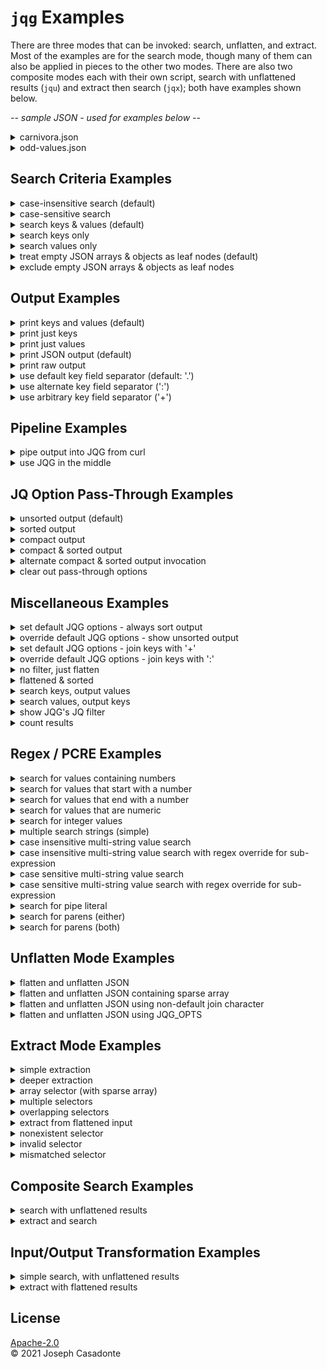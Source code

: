 # `jqg` Examples

There are three modes that can be invoked: search, unflatten, and extract. Most of the examples are for the search mode, though many of them can also be applied in pieces to the other two modes. There are also two composite modes each with their own script, search with unflattened results (`jqu`) and extract then search (`jqx`); both have examples shown below.

[//]: # (------------------------------------------------------------------)
[//]: # (--- NOTE: this file is generated using the gen-examples-md.pl   --)
[//]: # (--- script and should not be edited directly                    --)
[//]: # (------------------------------------------------------------------)

*-- sample JSON - used for examples below --*

[//]: # (==================================================================)
<details>
<summary>carnivora.json</summary>

```json
{
  "isa": "mammal",
  "classification": {
    "kingdom": "animalia",
    "phylum": "chordata",
    "class": "mammalia"
  },
  "subclades": [
    "feliformia",
    "caniformia"
  ],
  "cat": {
    "isa": "feline",
    "feral": [
      {
        "species": "lion",
        "aka": "king of the beasts"
      },
      {
        "species": "Bengal tiger"
      },
      {
        "species": "black-footed cat",
        "aka": "felis nigripes"
      }
    ],
    "domesticated": [
      {
        "petname": "Fluffy",
        "breed": "Bengal",
        "color": ""
      },
      {
        "petname": "Misty",
        "breed": "domestic short hair",
        "color": "yellow"
      }
    ]
  },
  "dog": [
    {
      "petname": "Growler",
      "breed": "mutt"
    },
    {
      "petname": "Tiger",
      "breed": "yellow labrador",
      "feral": true,
      "type": "domesticated"
    },
    {}
  ]
}
```

</details>

<details>
<summary>odd-values.json</summary>

```json
{
  "one": {
    "start-string": "foo",
    "null-value": null,
    "integer-number": 101,
    "string-with-pipe": "this|that",
    "key|with|pipe": true,
    "string-with-parens": "(this and that)",
    "key(with)parens": true,
    "bare-parens()": true,
    "left(paren-only": true,
    "unmatched-left)-paren": false,
    "dollar $ign": "both-sides-$now",
    "period-in-value": "hello.world"
  },
  "two": [
    {
      "two-a": {
        "non-integer-number": -101.75,
        "number-zero": 0
      },
      "true-boolean": true,
      "two-b": {
        "false-boolean": false
      }
    },
    {
      "two-c": {
        "alpha-num-1": "a1",
        "alpha-num-2": "2b",
        "alpha-num-3": "a12b"
      }
    }
  ],
  "three": {
    "empty-string": "",
    "empty-object": {},
    "empty-array": []
  },
  "four": [
    "first",
    null,
    {},
    999,
    "fourth",
    "hello.world"
  ],
  "five": {
    " leading space": "key",
    "trailing space ": "key",
    "  multi surround spaces   ": "key",
    "   ": "only spaces - key",
    "leading space": " value",
    "trailing space": "value ",
    "multi surround spaces": "   value  ",
    "only spaces - value": "  "
  },
  "end-string": "bar"
}
```

</details>

[//]: # (==================================================================)

## Search Criteria Examples

[//]: # (------------------------------------------------------------------)
<details>
<summary>case-insensitive search (default)</summary>

```bash
$ jqg Tiger carnivora.json
{
  "cat.feral.1.species": "Bengal tiger",
  "dog.1.petname": "Tiger"
}
```

</details>

[//]: # (------------------------------------------------------------------)
<details>
<summary>case-sensitive search</summary>

```bash
$ jqg -I Tiger carnivora.json
{
  "dog.1.petname": "Tiger"
}
```

</details>

[//]: # (------------------------------------------------------------------)
<details>
<summary>search keys & values (default)</summary>

```bash
$ jqg king carnivora.json
{
  "classification.kingdom": "animalia",
  "cat.feral.0.aka": "king of the beasts"
}
```

</details>

[//]: # (------------------------------------------------------------------)
<details>
<summary>search keys only</summary>

```bash
$ jqg -k king carnivora.json
{
  "classification.kingdom": "animalia"
}
```

</details>

[//]: # (------------------------------------------------------------------)
<details>
<summary>search values only</summary>

```bash
$ jqg -v king carnivora.json
{
  "cat.feral.0.aka": "king of the beasts"
}
```

</details>

[//]: # (------------------------------------------------------------------)
<details>
<summary>treat empty JSON arrays & objects as leaf nodes (default)</summary>

```bash
$ jqg empty odd-values.json
{
  "three.empty-string": "",
  "three.empty-object": {},
  "three.empty-array": []
}
```

</details>

[//]: # (------------------------------------------------------------------)
<details>
<summary>exclude empty JSON arrays & objects as leaf nodes</summary>

```bash
$ jqg -E empty odd-values.json
{
  "three.empty-string": ""
}
```

</details>

[//]: # (==================================================================)

## Output Examples

[//]: # (------------------------------------------------------------------)
<details>
<summary>print keys and values (default)</summary>

```bash
$ jqg feli carnivora.json
{
  "subclades.0": "feliformia",
  "cat.isa": "feline",
  "cat.feral.2.aka": "felis nigripes"
}
```

</details>

[//]: # (------------------------------------------------------------------)
<details>
<summary>print just keys</summary>

```bash
$ jqg -K feli carnivora.json
[
  "subclades.0",
  "cat.isa",
  "cat.feral.2.aka"
]
```

</details>

[//]: # (------------------------------------------------------------------)
<details>
<summary>print just values</summary>

```bash
$ jqg -V feli carnivora.json
[
  "feliformia",
  "feline",
  "felis nigripes"
]
```

</details>

[//]: # (------------------------------------------------------------------)
<details>
<summary>print JSON output (default)</summary>

```bash
$ jqg -K feral carnivora.json
[
  "cat.feral.0.species",
  "cat.feral.0.aka",
  "cat.feral.1.species",
  "cat.feral.2.species",
  "cat.feral.2.aka",
  "dog.1.feral"
]
```

</details>

[//]: # (------------------------------------------------------------------)
<details>
<summary>print raw output</summary>

```bash
$ jqg -r -K feral carnivora.json
cat.feral.0.species
cat.feral.0.aka
cat.feral.1.species
cat.feral.2.species
cat.feral.2.aka
dog.1.feral
```

</details>

[//]: # (------------------------------------------------------------------)
<details>
<summary>use default key field separator (default: '.')</summary>

```bash
$ jqg feral carnivora.json
{
  "cat.feral.0.species": "lion",
  "cat.feral.0.aka": "king of the beasts",
  "cat.feral.1.species": "Bengal tiger",
  "cat.feral.2.species": "black-footed cat",
  "cat.feral.2.aka": "felis nigripes",
  "dog.1.feral": true
}
```

</details>

[//]: # (------------------------------------------------------------------)
<details>
<summary>use alternate key field separator (':')</summary>

```bash
$ jqg -J feral carnivora.json
{
  "cat:feral:0:species": "lion",
  "cat:feral:0:aka": "king of the beasts",
  "cat:feral:1:species": "Bengal tiger",
  "cat:feral:2:species": "black-footed cat",
  "cat:feral:2:aka": "felis nigripes",
  "dog:1:feral": true
}
```

</details>

[//]: # (------------------------------------------------------------------)
<details>
<summary>use arbitrary key field separator ('+')</summary>

```bash
$ jqg -j + feral carnivora.json
{
  "cat+feral+0+species": "lion",
  "cat+feral+0+aka": "king of the beasts",
  "cat+feral+1+species": "Bengal tiger",
  "cat+feral+2+species": "black-footed cat",
  "cat+feral+2+aka": "felis nigripes",
  "dog+1+feral": true
}
```

</details>

[//]: # (==================================================================)

## Pipeline Examples

[//]: # (------------------------------------------------------------------)
<details>
<summary>pipe output into JQG from curl</summary>

```bash
$ curl -m 4 -s https://raw.githubusercontent.com/NorthboundTrain/jqg/main/test/odd-values.json | jqg -v '(?<!\d)0|\[\]'
{
  "two.0.two-a.number-zero": 0,
  "three.empty-array": []
}
```

</details>

[//]: # (------------------------------------------------------------------)
<details>
<summary>use JQG in the middle</summary>

```bash
$ jq . carnivora.json | jqg feli | jq -S -c
{"cat.feral.2.aka":"felis nigripes","cat.isa":"feline","subclades.0":"feliformia"}
```

</details>

[//]: # (==================================================================)

## JQ Option Pass-Through Examples

[//]: # (------------------------------------------------------------------)
<details>
<summary>unsorted output (default)</summary>

```bash
$ jqg mammal carnivora.json
{
  "isa": "mammal",
  "classification.class": "mammalia"
}
```

</details>

[//]: # (------------------------------------------------------------------)
<details>
<summary>sorted output</summary>

```bash
$ jqg -q -S mammal carnivora.json
{
  "classification.class": "mammalia",
  "isa": "mammal"
}
```

</details>

[//]: # (------------------------------------------------------------------)
<details>
<summary>compact output</summary>

```bash
$ jqg -q -c mammal carnivora.json
{"isa":"mammal","classification.class":"mammalia"}
```

</details>

[//]: # (------------------------------------------------------------------)
<details>
<summary>compact & sorted output</summary>

```bash
$ jqg -q -S -q -c mammal carnivora.json
{"classification.class":"mammalia","isa":"mammal"}
```

</details>

[//]: # (------------------------------------------------------------------)
<details>
<summary>alternate compact & sorted output invocation</summary>

```bash
$ jqg -q -Sc mammal carnivora.json
{"classification.class":"mammalia","isa":"mammal"}
```

</details>

[//]: # (------------------------------------------------------------------)
<details>
<summary>clear out pass-through options</summary>

```bash
$ jqg -q -S -q -c -Q mammal carnivora.json
{
  "isa": "mammal",
  "classification.class": "mammalia"
}
```

</details>

[//]: # (==================================================================)

## Miscellaneous Examples

[//]: # (------------------------------------------------------------------)
<details>
<summary>set default JQG options - always sort output</summary>

```bash
$ export JQG_OPTS="-q -S"
$ jqg mammal carnivora.json
{
  "classification.class": "mammalia",
  "isa": "mammal"
}
```

</details>

[//]: # (------------------------------------------------------------------)
<details>
<summary>override default JQG options - show unsorted output</summary>

```bash
$ export JQG_OPTS="-q -S"
$ jqg -Q mammal carnivora.json
{
  "isa": "mammal",
  "classification.class": "mammalia"
}
```

</details>

[//]: # (------------------------------------------------------------------)
<details>
<summary>set default JQG options - join keys with '+'</summary>

```bash
$ export JQG_OPTS="-j +"
$ jqg feral carnivora.json
{
  "cat+feral+0+species": "lion",
  "cat+feral+0+aka": "king of the beasts",
  "cat+feral+1+species": "Bengal tiger",
  "cat+feral+2+species": "black-footed cat",
  "cat+feral+2+aka": "felis nigripes",
  "dog+1+feral": true
}
```

</details>

[//]: # (------------------------------------------------------------------)
<details>
<summary>override default JQG options - join keys with ':'</summary>

```bash
$ export JQG_OPTS="-j +"
$ jqg -J feral carnivora.json
{
  "cat:feral:0:species": "lion",
  "cat:feral:0:aka": "king of the beasts",
  "cat:feral:1:species": "Bengal tiger",
  "cat:feral:2:species": "black-footed cat",
  "cat:feral:2:aka": "felis nigripes",
  "dog:1:feral": true
}
```

</details>

[//]: # (------------------------------------------------------------------)
<details>
<summary>no filter, just flatten</summary>

```bash
$ jqg . odd-values.json
{
  "one.start-string": "foo",
  "one.null-value": null,
  "one.integer-number": 101,
  "one.string-with-pipe": "this|that",
  "one.key|with|pipe": true,
  "one.string-with-parens": "(this and that)",
  "one.key(with)parens": true,
  "one.bare-parens()": true,
  "one.left(paren-only": true,
  "one.unmatched-left)-paren": false,
  "one.dollar \$ign": "both-sides-\$now",
  "one.period-in-value": "hello.world",
  "two.0.two-a.non-integer-number": -101.75,
  "two.0.two-a.number-zero": 0,
  "two.0.true-boolean": true,
  "two.0.two-b.false-boolean": false,
  "two.1.two-c.alpha-num-1": "a1",
  "two.1.two-c.alpha-num-2": "2b",
  "two.1.two-c.alpha-num-3": "a12b",
  "three.empty-string": "",
  "three.empty-object": {},
  "three.empty-array": [],
  "four.0": "first",
  "four.1": null,
  "four.2": {},
  "four.3": 999,
  "four.4": "fourth",
  "four.5": "hello.world",
  "five. leading space": "key",
  "five.trailing space ": "key",
  "five.  multi surround spaces   ": "key",
  "five.   ": "only spaces - key",
  "five.leading space": " value",
  "five.trailing space": "value ",
  "five.multi surround spaces": "   value  ",
  "five.only spaces - value": "  ",
  "end-string": "bar"
}
```

</details>

[//]: # (------------------------------------------------------------------)
<details>
<summary>flattened & sorted</summary>

```bash
$ jqg -q -S . odd-values.json
{
  "end-string": "bar",
  "five.   ": "only spaces - key",
  "five.  multi surround spaces   ": "key",
  "five. leading space": "key",
  "five.leading space": " value",
  "five.multi surround spaces": "   value  ",
  "five.only spaces - value": "  ",
  "five.trailing space": "value ",
  "five.trailing space ": "key",
  "four.0": "first",
  "four.1": null,
  "four.2": {},
  "four.3": 999,
  "four.4": "fourth",
  "four.5": "hello.world",
  "one.bare-parens()": true,
  "one.dollar \$ign": "both-sides-\$now",
  "one.integer-number": 101,
  "one.key(with)parens": true,
  "one.key|with|pipe": true,
  "one.left(paren-only": true,
  "one.null-value": null,
  "one.period-in-value": "hello.world",
  "one.start-string": "foo",
  "one.string-with-parens": "(this and that)",
  "one.string-with-pipe": "this|that",
  "one.unmatched-left)-paren": false,
  "three.empty-array": [],
  "three.empty-object": {},
  "three.empty-string": "",
  "two.0.true-boolean": true,
  "two.0.two-a.non-integer-number": -101.75,
  "two.0.two-a.number-zero": 0,
  "two.0.two-b.false-boolean": false,
  "two.1.two-c.alpha-num-1": "a1",
  "two.1.two-c.alpha-num-2": "2b",
  "two.1.two-c.alpha-num-3": "a12b"
}
```

</details>

[//]: # (------------------------------------------------------------------)
<details>
<summary>search keys, output values</summary>

```bash
$ jqg -k king -V carnivora.json
[
  "animalia"
]
```

</details>

[//]: # (------------------------------------------------------------------)
<details>
<summary>search values, output keys</summary>

```bash
$ jqg -v king -K carnivora.json
[
  "cat.feral.0.aka"
]
```

</details>

[//]: # (------------------------------------------------------------------)
<details>
<summary>show JQG's JQ filter</summary>

```bash
$ jqg --debug breed test/carnivora.json
CMDLINE: "jq"   "<FILTER>" < "test/carnivora.json"

FILTER:
def empty_leafs:
    select(tostring | . == "{}" or . == "[]");

def flatten_json:
    . as \$data |
    [ path(.. | select((scalars|tostring), empty_leafs)) ] |
    map({ (map(tostring) | join(".")) : (. as \$path | . = \$data | getpath(\$path)) }) |
    reduce .[] as \$item ({ }; . + \$item);

def search_filter:
    to_entries |
    map(select(.[] | tostring | test("breed"; "i"))) |
    from_entries;

flatten_json | search_filter
```

</details>

[//]: # (------------------------------------------------------------------)
<details>
<summary>count results</summary>

```bash
# a failed search without counting the results (default))
$ jqg hippo test/carnivora.json && echo success || echo fail
{}
success

# a failed search counting the results (-N)
$ jqg -N hippo test/carnivora.json && echo success || echo fail
fail
```

</details>

[//]: # (==================================================================)

## Regex / PCRE Examples

[//]: # (------------------------------------------------------------------)
<details>
<summary>search for values containing numbers</summary>

```bash
$ jqg -v '\d+' odd-values.json
{
  "one.integer-number": 101,
  "two.0.two-a.non-integer-number": -101.75,
  "two.0.two-a.number-zero": 0,
  "two.1.two-c.alpha-num-1": "a1",
  "two.1.two-c.alpha-num-2": "2b",
  "two.1.two-c.alpha-num-3": "a12b",
  "four.3": 999
}
```

</details>

[//]: # (------------------------------------------------------------------)
<details>
<summary>search for values that start with a number</summary>

```bash
$ jqg -v '^-?\d+' odd-values.json
{
  "one.integer-number": 101,
  "two.0.two-a.non-integer-number": -101.75,
  "two.0.two-a.number-zero": 0,
  "two.1.two-c.alpha-num-2": "2b",
  "four.3": 999
}
```

</details>

[//]: # (------------------------------------------------------------------)
<details>
<summary>search for values that end with a number</summary>

```bash
$ jqg -v '\d+$' odd-values.json
{
  "one.integer-number": 101,
  "two.0.two-a.non-integer-number": -101.75,
  "two.0.two-a.number-zero": 0,
  "two.1.two-c.alpha-num-1": "a1",
  "four.3": 999
}
```

</details>

[//]: # (------------------------------------------------------------------)
<details>
<summary>search for values that are numeric</summary>

```bash
$ jqg -v '^[-.\d]+$' odd-values.json
{
  "one.integer-number": 101,
  "two.0.two-a.non-integer-number": -101.75,
  "two.0.two-a.number-zero": 0,
  "four.3": 999
}
```

</details>

[//]: # (------------------------------------------------------------------)
<details>
<summary>search for integer values</summary>

```bash
$ jqg -v '^\d+$' odd-values.json
{
  "one.integer-number": 101,
  "two.0.two-a.number-zero": 0,
  "four.3": 999
}
```

</details>

[//]: # (------------------------------------------------------------------)
<details>
<summary>multiple search strings (simple)</summary>

```bash
$ jqg 'species|breed' carnivora.json
{
  "cat.feral.0.species": "lion",
  "cat.feral.1.species": "Bengal tiger",
  "cat.feral.2.species": "black-footed cat",
  "cat.domesticated.0.breed": "Bengal",
  "cat.domesticated.1.breed": "domestic short hair",
  "dog.0.breed": "mutt",
  "dog.1.breed": "yellow labrador"
}
```

</details>

[//]: # (------------------------------------------------------------------)
<details>
<summary>case insensitive multi-string value search</summary>

```bash
$ jqg -v 'f|M' carnivora.json
{
  "isa": "mammal",
  "classification.kingdom": "animalia",
  "classification.class": "mammalia",
  "subclades.0": "feliformia",
  "subclades.1": "caniformia",
  "cat.isa": "feline",
  "cat.feral.0.aka": "king of the beasts",
  "cat.feral.2.species": "black-footed cat",
  "cat.feral.2.aka": "felis nigripes",
  "cat.domesticated.0.petname": "Fluffy",
  "cat.domesticated.1.petname": "Misty",
  "cat.domesticated.1.breed": "domestic short hair",
  "dog.0.breed": "mutt",
  "dog.1.type": "domesticated"
}
```

</details>

[//]: # (------------------------------------------------------------------)
<details>
<summary>case insensitive multi-string value search with regex override for sub-expression</summary>

<p/>

**Test Skipped:** *due to a bug in JQ's Oniguruma library, this requires a post 1.6 JQ build*

```bash
$ jqg -v 'f|(?-i:M)' carnivora.json
{
  "subclades.0": "feliformia",
  "subclades.1": "caniformia",
  "cat.isa": "feline",
  "cat.feral.0.aka": "king of the beasts",
  "cat.feral.2.species": "black-footed cat",
  "cat.feral.2.aka": "felis nigripes",
  "cat.domesticated.0.petname": "Fluffy",
  "cat.domesticated.1.petname": "Misty"
}
```

</details>

[//]: # (------------------------------------------------------------------)
<details>
<summary>case sensitive multi-string value search</summary>

```bash
$ jqg -Iv 'f|M' carnivora.json
{
  "subclades.0": "feliformia",
  "subclades.1": "caniformia",
  "cat.isa": "feline",
  "cat.feral.0.aka": "king of the beasts",
  "cat.feral.2.species": "black-footed cat",
  "cat.feral.2.aka": "felis nigripes",
  "cat.domesticated.0.petname": "Fluffy",
  "cat.domesticated.1.petname": "Misty"
}
```

</details>

[//]: # (------------------------------------------------------------------)
<details>
<summary>case sensitive multi-string value search with regex override for sub-expression</summary>

```bash
$ jqg -Iv 'f|(?i:M)' carnivora.json
{
  "isa": "mammal",
  "classification.kingdom": "animalia",
  "classification.class": "mammalia",
  "subclades.0": "feliformia",
  "subclades.1": "caniformia",
  "cat.isa": "feline",
  "cat.feral.0.aka": "king of the beasts",
  "cat.feral.2.species": "black-footed cat",
  "cat.feral.2.aka": "felis nigripes",
  "cat.domesticated.0.petname": "Fluffy",
  "cat.domesticated.1.petname": "Misty",
  "cat.domesticated.1.breed": "domestic short hair",
  "dog.0.breed": "mutt",
  "dog.1.type": "domesticated"
}
```

</details>

[//]: # (------------------------------------------------------------------)
<details>
<summary>search for pipe literal</summary>

```bash
$ jqg '\|' odd-values.json
{
  "one.string-with-pipe": "this|that",
  "one.key|with|pipe": true
}
```

</details>

[//]: # (------------------------------------------------------------------)
<details>
<summary>search for parens (either)</summary>

```bash
$ jqg '\(|\)' odd-values.json
{
  "one.string-with-parens": "(this and that)",
  "one.key(with)parens": true,
  "one.bare-parens()": true,
  "one.left(paren-only": true,
  "one.unmatched-left)-paren": false
}
```

</details>

[//]: # (------------------------------------------------------------------)
<details>
<summary>search for parens (both)</summary>

```bash
$ jqg '\(\)' odd-values.json
{
  "one.bare-parens()": true
}
```

</details>

[//]: # (==================================================================)

## Unflatten Mode Examples

[//]: # (------------------------------------------------------------------)
<details>
<summary>flatten and unflatten JSON</summary>

```bash
# example of filtered, flattened output
$ jqg four odd-values.json
{
  "four.0": "first",
  "four.1": null,
  "four.2": {},
  "four.3": 999,
  "four.4": "fourth",
  "four.5": "hello.world"
}

# same output, unflattened
$ jqg four odd-values.json | jqg -u
{
  "four": [
    "first",
    null,
    {},
    999,
    "fourth",
    "hello.world"
  ]
}
```

</details>

[//]: # (------------------------------------------------------------------)
<details>
<summary>flatten and unflatten JSON containing sparse array</summary>

```bash
# example of filtered, flattened non-empty output
$ jqg -E four odd-values.json
{
  "four.0": "first",
  "four.1": null,
  "four.3": 999,
  "four.4": "fourth",
  "four.5": "hello.world"
}

# same output, unflattened
$ jqg -E four odd-values.json | jqg -u
{
  "four": [
    "first",
    null,
    null,
    999,
    "fourth",
    "hello.world"
  ]
}
```

</details>

[//]: # (------------------------------------------------------------------)
<details>
<summary>flatten and unflatten JSON using non-default join character</summary>

```bash
# example of filtered, flattened output, keys joined with '^'
$ jqg -j ^ two odd-values.json
{
  "two^0^two-a^non-integer-number": -101.75,
  "two^0^two-a^number-zero": 0,
  "two^0^true-boolean": true,
  "two^0^two-b^false-boolean": false,
  "two^1^two-c^alpha-num-1": "a1",
  "two^1^two-c^alpha-num-2": "2b",
  "two^1^two-c^alpha-num-3": "a12b"
}

# same output, unflattened
$ jqg -j ^ two odd-values.json | jqg -u -j ^
{
  "two": [
    {
      "two-a": {
        "non-integer-number": -101.75,
        "number-zero": 0
      },
      "true-boolean": true,
      "two-b": {
        "false-boolean": false
      }
    },
    {
      "two-c": {
        "alpha-num-1": "a1",
        "alpha-num-2": "2b",
        "alpha-num-3": "a12b"
      }
    }
  ]
}
```

</details>

[//]: # (------------------------------------------------------------------)
<details>
<summary>flatten and unflatten JSON using JQG_OPTS</summary>

```bash
# example of filtered, flattened output, keys joined with '+'
$ export JQG_OPTS='-j +'
$ jqg two odd-values.json
{
  "two+0+two-a+non-integer-number": -101.75,
  "two+0+two-a+number-zero": 0,
  "two+0+true-boolean": true,
  "two+0+two-b+false-boolean": false,
  "two+1+two-c+alpha-num-1": "a1",
  "two+1+two-c+alpha-num-2": "2b",
  "two+1+two-c+alpha-num-3": "a12b"
}

# same output, unflattened
$ export JQG_OPTS='-j +'
$ jqg two odd-values.json | jqg -u
{
  "two": [
    {
      "two-a": {
        "non-integer-number": -101.75,
        "number-zero": 0
      },
      "true-boolean": true,
      "two-b": {
        "false-boolean": false
      }
    },
    {
      "two-c": {
        "alpha-num-1": "a1",
        "alpha-num-2": "2b",
        "alpha-num-3": "a12b"
      }
    }
  ]
}
```

</details>

[//]: # (==================================================================)

## Extract Mode Examples

[//]: # (------------------------------------------------------------------)
<details>
<summary>simple extraction</summary>

```bash
# .cat selector in JQ
$ jq .cat carnivora.json
{
  "isa": "feline",
  "feral": [
    {
      "species": "lion",
      "aka": "king of the beasts"
    },
    {
      "species": "Bengal tiger"
    },
    {
      "species": "black-footed cat",
      "aka": "felis nigripes"
    }
  ],
  "domesticated": [
    {
      "petname": "Fluffy",
      "breed": "Bengal",
      "color": ""
    },
    {
      "petname": "Misty",
      "breed": "domestic short hair",
      "color": "yellow"
    }
  ]
}

# same .cat selector, using JQG's extract mode
$ jqg -x .cat carnivora.json
{
  "cat": {
    "isa": "feline",
    "feral": [
      {
        "species": "lion",
        "aka": "king of the beasts"
      },
      {
        "species": "Bengal tiger"
      },
      {
        "species": "black-footed cat",
        "aka": "felis nigripes"
      }
    ],
    "domesticated": [
      {
        "petname": "Fluffy",
        "breed": "Bengal",
        "color": ""
      },
      {
        "petname": "Misty",
        "breed": "domestic short hair",
        "color": "yellow"
      }
    ]
  }
}
```

</details>

[//]: # (------------------------------------------------------------------)
<details>
<summary>deeper extraction</summary>

```bash
$ jqg -x .cat.feral carnivora.json
{
  "cat": {
    "feral": [
      {
        "species": "lion",
        "aka": "king of the beasts"
      },
      {
        "species": "Bengal tiger"
      },
      {
        "species": "black-footed cat",
        "aka": "felis nigripes"
      }
    ]
  }
}
```

</details>

[//]: # (------------------------------------------------------------------)
<details>
<summary>array selector (with sparse array)</summary>

```bash
$ jqg -x .cat.feral[1] carnivora.json
{
  "cat": {
    "feral": [
      null,
      {
        "species": "Bengal tiger"
      }
    ]
  }
}
```

</details>

[//]: # (------------------------------------------------------------------)
<details>
<summary>multiple selectors</summary>

```bash
$ jqg -x .one,.three odd-values.json
{
  "one": {
    "start-string": "foo",
    "null-value": null,
    "integer-number": 101,
    "string-with-pipe": "this|that",
    "key|with|pipe": true,
    "string-with-parens": "(this and that)",
    "key(with)parens": true,
    "bare-parens()": true,
    "left(paren-only": true,
    "unmatched-left)-paren": false,
    "dollar \$ign": "both-sides-\$now",
    "period-in-value": "hello.world"
  },
  "three": {
    "empty-string": "",
    "empty-object": {},
    "empty-array": []
  }
}

# the selector order can be reversed, changing the output
$ jqg -x .three,.one odd-values.json
{
  "three": {
    "empty-string": "",
    "empty-object": {},
    "empty-array": []
  },
  "one": {
    "start-string": "foo",
    "null-value": null,
    "integer-number": 101,
    "string-with-pipe": "this|that",
    "key|with|pipe": true,
    "string-with-parens": "(this and that)",
    "key(with)parens": true,
    "bare-parens()": true,
    "left(paren-only": true,
    "unmatched-left)-paren": false,
    "dollar \$ign": "both-sides-\$now",
    "period-in-value": "hello.world"
  }
}
```

</details>

[//]: # (------------------------------------------------------------------)
<details>
<summary>overlapping selectors</summary>

```bash
# the first selector contains the second
$ jqg -x .cat,.cat.feral[1] carnivora.json
{
  "cat": {
    "isa": "feline",
    "feral": [
      {
        "species": "lion",
        "aka": "king of the beasts"
      },
      {
        "species": "Bengal tiger"
      },
      {
        "species": "black-footed cat",
        "aka": "felis nigripes"
      }
    ],
    "domesticated": [
      {
        "petname": "Fluffy",
        "breed": "Bengal",
        "color": ""
      },
      {
        "petname": "Misty",
        "breed": "domestic short hair",
        "color": "yellow"
      }
    ]
  }
}

# when the second selector contains the first, the output order can be changed (though array order is not)
$ jqg -x .cat.feral[1],.cat carnivora.json
{
  "cat": {
    "feral": [
      {
        "species": "lion",
        "aka": "king of the beasts"
      },
      {
        "species": "Bengal tiger"
      },
      {
        "species": "black-footed cat",
        "aka": "felis nigripes"
      }
    ],
    "isa": "feline",
    "domesticated": [
      {
        "petname": "Fluffy",
        "breed": "Bengal",
        "color": ""
      },
      {
        "petname": "Misty",
        "breed": "domestic short hair",
        "color": "yellow"
      }
    ]
  }
}
```

</details>

[//]: # (------------------------------------------------------------------)
<details>
<summary>extract from flattened input</summary>

```bash
$ jqg . carnivora.json | jqg -x .dog
{
  "dog": [
    {
      "petname": "Growler",
      "breed": "mutt"
    },
    {
      "petname": "Tiger",
      "breed": "yellow labrador",
      "feral": true,
      "type": "domesticated"
    },
    {}
  ]
}
```

</details>

[//]: # (------------------------------------------------------------------)
<details>
<summary>nonexistent selector</summary>

```bash
$ jqg -x .dolphin carnivora.json
null
```

</details>

[//]: # (------------------------------------------------------------------)
<details>
<summary>invalid selector</summary>

```bash
$ jqg -x dog carnivora.json
jq: error: dog/0 is not defined at <top-level>, line 7:
    path(dog) as \$selector_path | tostream |
jq: 1 compile error
```

</details>

[//]: # (------------------------------------------------------------------)
<details>
<summary>mismatched selector</summary>

```bash
$ jqg -x .[0] carnivora.json
jq: error (at <stdin>:53): Cannot index object with number
```

</details>

[//]: # (==================================================================)

## Composite Search Examples

[//]: # (------------------------------------------------------------------)
<details>
<summary>search with unflattened results</summary>

```bash
# normal search
$ jqg breed carnivora.json
{
  "cat.domesticated.0.breed": "Bengal",
  "cat.domesticated.1.breed": "domestic short hair",
  "dog.0.breed": "mutt",
  "dog.1.breed": "yellow labrador"
}

# same search, with unflattened results (using -U)
$ jqg -U breed carnivora.json
{
  "cat": {
    "domesticated": [
      {
        "breed": "Bengal"
      },
      {
        "breed": "domestic short hair"
      }
    ]
  },
  "dog": [
    {
      "breed": "mutt"
    },
    {
      "breed": "yellow labrador"
    }
  ]
}

# same search & results (using jqu)
$ jqu breed carnivora.json
{
  "cat": {
    "domesticated": [
      {
        "breed": "Bengal"
      },
      {
        "breed": "domestic short hair"
      }
    ]
  },
  "dog": [
    {
      "breed": "mutt"
    },
    {
      "breed": "yellow labrador"
    }
  ]
}

# same search & results (with output transformation)
# (this is actually how the -U option is implemented)
$ jqg breed -t unflatten carnivora.json
{
  "cat": {
    "domesticated": [
      {
        "breed": "Bengal"
      },
      {
        "breed": "domestic short hair"
      }
    ]
  },
  "dog": [
    {
      "breed": "mutt"
    },
    {
      "breed": "yellow labrador"
    }
  ]
}

# same search & results (via pipeline)
$ jqg breed carnivora.json | jqg -u
{
  "cat": {
    "domesticated": [
      {
        "breed": "Bengal"
      },
      {
        "breed": "domestic short hair"
      }
    ]
  },
  "dog": [
    {
      "breed": "mutt"
    },
    {
      "breed": "yellow labrador"
    }
  ]
}
```

</details>

[//]: # (------------------------------------------------------------------)
<details>
<summary>extract and search</summary>

```bash
# normal search (without extract)
$ jqg breed carnivora.json
{
  "cat.domesticated.0.breed": "Bengal",
  "cat.domesticated.1.breed": "domestic short hair",
  "dog.0.breed": "mutt",
  "dog.1.breed": "yellow labrador"
}

# extract .dog, then search (using -X)
$ jqg -X .dog breed carnivora.json
{
  "dog.0.breed": "mutt",
  "dog.1.breed": "yellow labrador"
}

# same extract & search (using jqx)
$ jqx .dog breed carnivora.json
{
  "dog.0.breed": "mutt",
  "dog.1.breed": "yellow labrador"
}
```

</details>

[//]: # (==================================================================)

## Input/Output Transformation Examples

[//]: # (------------------------------------------------------------------)
<details>
<summary>simple search, with unflattened results</summary>

```bash
# normal search
$ jqg breed carnivora.json
{
  "cat.domesticated.0.breed": "Bengal",
  "cat.domesticated.1.breed": "domestic short hair",
  "dog.0.breed": "mutt",
  "dog.1.breed": "yellow labrador"
}

# same search & results unflattened via output transformation
# (this is actually how the -U option is implemented)
$ jqg breed -t unflatten carnivora.json
{
  "cat": {
    "domesticated": [
      {
        "breed": "Bengal"
      },
      {
        "breed": "domestic short hair"
      }
    ]
  },
  "dog": [
    {
      "breed": "mutt"
    },
    {
      "breed": "yellow labrador"
    }
  ]
}
```

</details>

[//]: # (------------------------------------------------------------------)
<details>
<summary>extract with flattened results</summary>

```bash
# normal extract
$ jqg -x .dog carnivora.json
{
  "dog": [
    {
      "petname": "Growler",
      "breed": "mutt"
    },
    {
      "petname": "Tiger",
      "breed": "yellow labrador",
      "feral": true,
      "type": "domesticated"
    },
    {}
  ]
}

# same extract flattened via output transformation
$ jqg -x .dog -t flatten carnivora.json
{
  "dog.0.petname": "Growler",
  "dog.0.breed": "mutt",
  "dog.1.petname": "Tiger",
  "dog.1.breed": "yellow labrador",
  "dog.1.feral": true,
  "dog.1.type": "domesticated",
  "dog.2": {}
}
```

</details>

## License

[Apache-2.0](../LICENSE)<br />
© 2021 Joseph Casadonte


